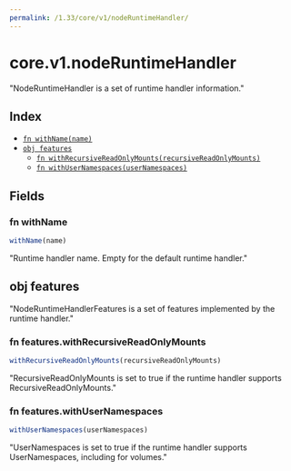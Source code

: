 ```yaml
---
permalink: /1.33/core/v1/nodeRuntimeHandler/
---
```


# core.v1.nodeRuntimeHandler

"NodeRuntimeHandler is a set of runtime handler information."

## Index

* [`fn withName(name)`](#fn-withname)
* [`obj features`](#obj-features)
  * [`fn withRecursiveReadOnlyMounts(recursiveReadOnlyMounts)`](#fn-featureswithrecursivereadonlymounts)
  * [`fn withUserNamespaces(userNamespaces)`](#fn-featureswithusernamespaces)

## Fields

### fn withName

```ts
withName(name)
```

"Runtime handler name. Empty for the default runtime handler."

## obj features

"NodeRuntimeHandlerFeatures is a set of features implemented by the runtime handler."

### fn features.withRecursiveReadOnlyMounts

```ts
withRecursiveReadOnlyMounts(recursiveReadOnlyMounts)
```

"RecursiveReadOnlyMounts is set to true if the runtime handler supports RecursiveReadOnlyMounts."

### fn features.withUserNamespaces

```ts
withUserNamespaces(userNamespaces)
```

"UserNamespaces is set to true if the runtime handler supports UserNamespaces, including for volumes."
